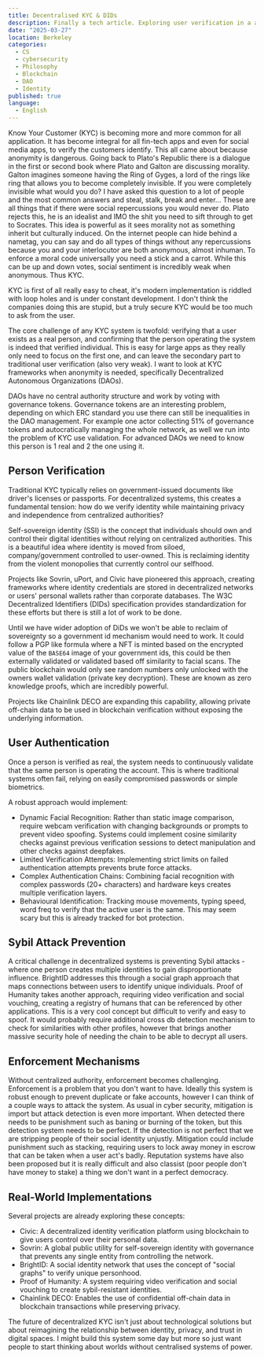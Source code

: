 ```yaml
---
title: Decentralised KYC & DIDs
description: Finally a tech article. Exploring user verification in a anonymous and decentralised social. Pretty much anti-corruption of DAOs.
date: "2025-03-27"
location: Berkeley
categories:
  - CS
  - cybersecurity
  - Philosophy
  - Blockchain
  - DAO
  - Identity
published: true
language:
  - English
---
```


Know Your Customer (KYC) is becoming more and more common for all application. It has become integral for all fin-tech apps and even for social media apps, to verify the customers identify. This all came about because anonymity is dangerous. Going back to Plato's Republic there is a dialogue in the first or second book where Plato and Galton are discussing morality. Galton imagines someone having the Ring of Gyges, a lord of the rings like ring that allows you to become completely invisible. If you were completely invisible what would you do? I have asked this question to a lot of people and the most common answers and steal, stalk, break and enter... These are all things that if there were social repercussions you would never do. Plato rejects this, he is an idealist and IMO the shit you need to sift through to get to Socrates. This idea is powerful as it sees morality not as something inherit but culturally induced. On the internet people can hide behind a nametag, you can say and do all types of things without any repercussions because you and your interlocutor are both anonymous, almost inhuman. To enforce a moral code universally you need a stick and a carrot. While this can be up and down votes, social sentiment is incredibly weak when anonymous. Thus KYC.

KYC is first of all really easy to cheat, it's modern implementation is riddled with loop holes and is under constant development. I don't think the companies doing this are stupid, but a truly secure KYC would be too much to ask from the user.

The core challenge of any KYC system is twofold: verifying that a user exists as a real person, and confirming that the person operating the system is indeed that verified individual. This is easy for large apps as they really only need to focus on the first one, and can leave the secondary part to traditional user verification (also very weak). I want to look at KYC frameworks when anonymity is needed, specifically Decentralized Autonomous Organizations (DAOs).

DAOs have no central authority structure and work by voting with governance tokens. Governance tokens are an interesting problem, depending on which ERC standard you use there can still be inequalities in the DAO management. For example one actor collecting 51% of governance tokens and autocratically managing the whole network, as well we run into the problem of KYC use validation. For advanced DAOs we need to know this person is 1 real and 2 the one using it.

## Person Verification

Traditional KYC typically relies on government-issued documents like driver's licenses or passports. For decentralized systems, this creates a fundamental tension: how do we verify identity while maintaining privacy and independence from centralized authorities?

Self-sovereign identity (SSI) is the concept that individuals should own and control their digital identities without relying on centralized authorities. This is a beautiful idea where identity is moved from siloed, company/government controlled to user-owned. This is reclaiming identity from the violent monopolies that currently control our selfhood.

Projects like Sovrin, uPort, and Civic have pioneered this approach, creating frameworks where identity credentials are stored in decentralized networks or users' personal wallets rather than corporate databases. The W3C Decentralized Identifiers (DIDs) specification provides standardization for these efforts but there is still a lot of work to be done.

Until we have wider adoption of DiDs we won't be able to reclaim of sovereignty so a government id mechanism would need to work. It could follow a PGP like formula where a NFT is minted based on the encrypted value of the `BASE64` image of your government ids, this could be then externally validated or validated based off similarity to facial scans. The public blockchain would only see random numbers only unlocked with the owners wallet validation (private key decryption). These are known as zero knowledge proofs, which are incredibly powerful.

Projects like Chainlink DECO are expanding this capability, allowing private off-chain data to be used in blockchain verification without exposing the underlying information.

## User Authentication

Once a person is verified as real, the system needs to continuously validate that the same person is operating the account. This is where traditional systems often fail, relying on easily compromised passwords or simple biometrics.

A robust approach would implement:

- Dynamic Facial Recognition: Rather than static image comparison, require webcam verification with changing backgrounds or prompts to prevent video spoofing. Systems could implement cosine similarity checks against previous verification sessions to detect manipulation and other checks against deepfakes.
- Limited Verification Attempts: Implementing strict limits on failed authentication attempts prevents brute force attacks.
- Complex Authentication Chains: Combining facial recognition with complex passwords (20+ characters) and hardware keys creates multiple verification layers.
- Behavioural Identification: Tracking mouse movements, typing speed, word freq to verify that the active user is the same. This may seem scary but this is already tracked for bot protection.

## Sybil Attack Prevention

A critical challenge in decentralized systems is preventing Sybil attacks - where one person creates multiple identities to gain disproportionate influence. BrightID addresses this through a social graph approach that maps connections between users to identify unique individuals. Proof of Humanity takes another approach, requiring video verification and social vouching, creating a registry of humans that can be referenced by other applications. This is a very cool concept but difficult to verify and easy to spoof. It would probably require additional cross db detection mechanism to check for similarities with other profiles, however that brings another massive security hole of needing the chain to be able to decrypt all users.

## Enforcement Mechanisms

Without centralized authority, enforcement becomes challenging. Enforcement is a problem that you don't want to have. Ideally this system is robust enough to prevent duplicate or fake accounts, however I can think of a couple ways to attack the system. As usual in cyber security, mitigation is import but attack detection is even more important. When detected there needs to be punishment such as baning or burning of the token, but this detection system needs to be perfect. If the detection is not perfect that we are stripping people of their social identity unjustly. Mitigation could include punishment such as stacking, requiring users to lock away money in escrow that can be taken when a user act's badly. Reputation systems have also been proposed but it is really difficult and also classist (poor people don't have money to stake) a thing we don't want in a perfect democracy.

## Real-World Implementations

Several projects are already exploring these concepts:

- Civic: A decentralized identity verification platform using blockchain to give users control over their personal data.
- Sovrin: A global public utility for self-sovereign identity with governance that prevents any single entity from controlling the network.
- BrightID: A social identity network that uses the concept of "social graphs" to verify unique personhood.
- Proof of Humanity: A system requiring video verification and social vouching to create sybil-resistant identities.
- Chainlink DECO: Enables the use of confidential off-chain data in blockchain transactions while preserving privacy.

The future of decentralized KYC isn't just about technological solutions but about reimagining the relationship between identity, privacy, and trust in digital spaces. I might build this system some day but more so just want people to start thinking about worlds without centralised systems of power.
